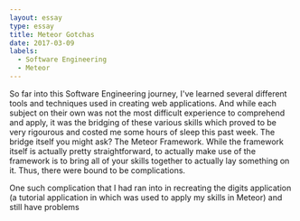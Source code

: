 ```yaml
---
layout: essay
type: essay
title: Meteor Gotchas
date: 2017-03-09
labels:
  - Software Engineering
  - Meteor
---
```



So far into this Software Engineering journey, I've learned several different tools and techniques used in 
creating web applications. And while each subject on their own was not the most difficult experience to 
comprehend and apply, it was the bridging of these various skills which proved to be very rigourous and costed me
some hours of sleep this past week. The bridge itself you might ask? The Meteor Framework. While the framework 
itself is actually pretty straightforward, to actually make use of the framework is to bring all of your skills
together to actually lay something on it. Thus, there were bound to be complications. 

One such complication that I had ran into in recreating the digits application (a tutorial application in
which was used to apply my skills in Meteor) and still have problems